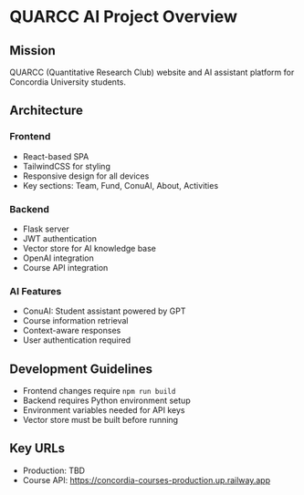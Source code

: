 # QUARCC AI Project Overview

## Mission
QUARCC (Quantitative Research Club) website and AI assistant platform for Concordia University students.

## Architecture

### Frontend
- React-based SPA
- TailwindCSS for styling
- Responsive design for all devices
- Key sections: Team, Fund, ConuAI, About, Activities

### Backend
- Flask server
- JWT authentication
- Vector store for AI knowledge base
- OpenAI integration
- Course API integration

### AI Features
- ConuAI: Student assistant powered by GPT
- Course information retrieval
- Context-aware responses
- User authentication required

## Development Guidelines
- Frontend changes require `npm run build`
- Backend requires Python environment setup
- Environment variables needed for API keys
- Vector store must be built before running

## Key URLs
- Production: TBD
- Course API: https://concordia-courses-production.up.railway.app
